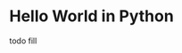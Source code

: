 <!--
title: Hello World AWS Lambda Python Example
description: Create a simple Python powered Lambda function on amazon web services
layout: Doc
-->

# Hello World in Python

todo fill
